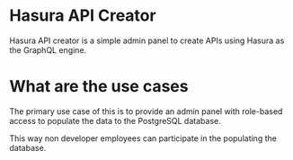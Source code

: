 # Hasura API Creator

Hasura API creator is a simple admin panel to create APIs using Hasura as the GraphQL engine.

# What are the use cases

The primary use case of this is to provide an admin panel with role-based access to populate the data to the PostgreSQL database.

This way non developer employees can participate in the populating the database.
